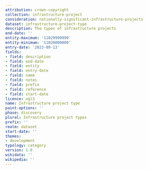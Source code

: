 ```yaml
---
attribution: crown-copyright
collection: infrastructure-project
consideration: nationally-significant-infrastructure-projects
dataset: infrastructure-project-type
description: The types of infrastructure projects
end-date: ''
entity-maximum: '11029999999'
entity-minimum: '11020000000'
entry-date: '2023-09-13'
fields:
- field: description
- field: end-date
- field: entity
- field: entry-date
- field: name
- field: notes
- field: prefix
- field: reference
- field: start-date
licence: ogl3
name: Infrastructure project type
paint-options: ''
phase: discovery
plural: Infrastructure project types
prefix: ''
realm: dataset
start-date: ''
themes:
- development
typology: category
version: 1.0
wikidata: ''
wikipedia: ''
---
```

